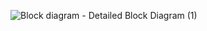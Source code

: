 ![Block diagram - Detailed Block Diagram (1)](https://github.com/Anamika1911/ArchitecturalKatas/assets/6397314/4113adee-1854-4783-bf55-16a4f7ccc04e)
